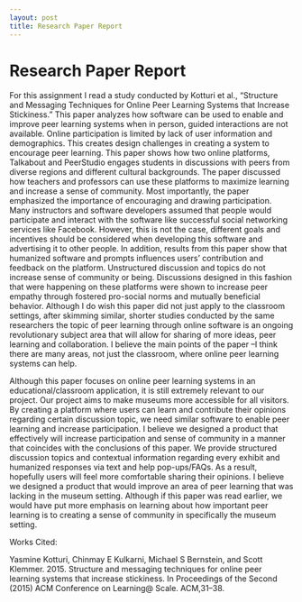 ```yaml
---
layout: post
title: Research Paper Report
---
```


# Research Paper Report 

For this assignment I read a study conducted by Kotturi et al., “Structure and Messaging Techniques for Online Peer Learning Systems that Increase Stickiness.” This paper analyzes how software can be used to enable and improve peer learning systems when in person, guided interactions are not available. Online participation is limited by lack of user information and demographics. This creates design challenges in creating a system to encourage peer learning. This paper shows how two online platforms, Talkabout and PeerStudio engages students in discussions with peers from diverse regions and different cultural backgrounds. The paper discussed how teachers and professors can use these platforms to maximize learning and increase a sense of community. Most importantly, the paper emphasized the importance of encouraging and drawing participation. Many instructors and software developers assumed that people would participate and interact with the software like successful social networking services like Facebook. However, this is not the case, different goals and incentives should be considered when developing this software and advertising it to other people. In addition, results from this paper show that humanized software and prompts influences users’ contribution and feedback on the platform. Unstructured discussion and topics do not increase sense of community or being. Discussions designed in this fashion that were happening on these platforms were shown to increase peer empathy through fostered pro-social norms and mutually beneficial behavior. Although I do wish this paper did not just apply to the classroom settings, after skimming similar, shorter studies conducted by the same researchers the topic of peer learning through online software is an ongoing revolutionary subject area that will allow for sharing of more ideas, peer learning and collaboration. I believe the main points of the paper –I think there are many areas, not just the classroom, where online peer learning systems can help. 

Although this paper focuses on online peer learning systems in an educational/classroom application, it is still extremely relevant to our project. Our project aims to make museums more accessible for all visitors. By creating a platform where users can learn and contribute their opinions regarding certain discussion topic, we need similar software to enable peer learning and increase participation. I believe we designed a product that effectively will increase participation and sense of community in a manner that coincides with the conclusions of this paper. We provide structured discussion topics and contextual information regarding every exhibit and humanized responses via text and help pop-ups/FAQs. As a result, hopefully users will feel more comfortable sharing their opinions. I believe we designed a product that would improve an area of peer learning that was lacking in the museum setting. Although if this paper was read earlier, we would have put more emphasis on learning about how important peer learning is to creating a sense of community in specifically the museum setting. 

Works Cited: 

Yasmine Kotturi, Chinmay E Kulkarni, Michael S Bernstein, and Scott Klemmer. 2015. Structure and messaging techniques for online peer learning systems that increase stickiness. In Proceedings of the Second (2015) ACM Conference on Learning@ Scale. ACM,31–38.

